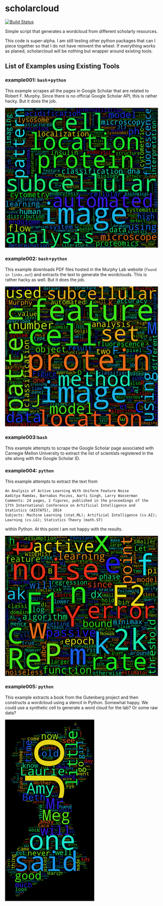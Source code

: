 # scholarcloud

[![Build Status](https://travis-ci.org/icaoberg/scholarcloud.svg)](https://travis-ci.org/icaoberg/scholarcloud)

Simple script that generates a wordcloud from different scholarly resources.

This code is super-alpha. I am still testing other python packages that can I
piece together so that I do not have reinvent the wheel. If everything works as planed, scholarcloud will be nothing but
wrapper around existing tools.

## List of Examples using Existing Tools
### example001: ```bash```+```python```
This example scrapes all the pages in Google Scholar that are related to Robert F.
Murphy. Since there is no official Google Scholar API, this is rather hacky. But it does the job.

![Wordcloud generated using example001](examples/example001/images/words001000.png)

### example002: ```bash```+```python```
This example downloads PDF files hosted in the Murphy Lab website (```found in links.out```)
and extracts the text to generate the wordclouds. This is rather hacky as well. But it does the job.

![Wordcloud generated using example002](examples/example002/images/words001000.png)

### example003:```bash```
This example attempts to scrape the Google Scholar page associated with Carnegie Mellon University to extract the list of scientists registered in the site along with the Google Scholar ID.

### example004: ```python```
This example attempts to extract the text from

```
An Analysis of Active Learning With Uniform Feature Noise
Aaditya Ramdas, Barnabas Poczos, Aarti Singh, Larry Wasserman
Comments: 24 pages, 2 figures, published in the proceedings of the 17th International Conference on Artificial Intelligence and Statistics (AISTATS), 2014
Subjects: Machine Learning (stat.ML); Artificial Intelligence (cs.AI); Learning (cs.LG); Statistics Theory (math.ST)
```

within Python. At this point I am not happy with the results.

![Wordcloud generated using example004](examples/example004/images/words001000.png)

### example005: ```python```
This example extracts a book from the Gutenberg project and then constructs a wordcloud using a stencil in Python. Somewhat happy. We could use a synthetic cell to generate a word cloud for the lab? Or some raw data?

![Wordcloud generated using example005](examples/example005/little_women.png)
